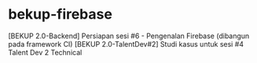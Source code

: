 # bekup-firebase
[BEKUP 2.0-Backend] Persiapan sesi #6 - Pengenalan Firebase (dibangun pada framework CI)
[BEKUP 2.0-TalentDev#2] Studi kasus untuk sesi #4 Talent Dev 2 Technical
